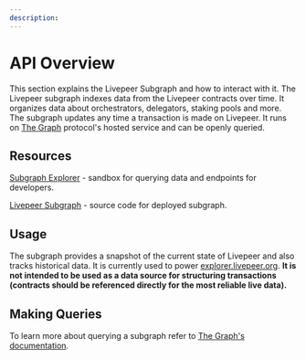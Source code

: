 ```yaml
---
description:
---
```


# API Overview

This section explains the Livepeer Subgraph and how to interact with it. The
Livepeer subgraph indexes data from the Livepeer contracts over time. It
organizes data about orchestrators, delegators, staking pools and more. The
subgraph updates any time a transaction is made on Livepeer. It runs on
[The Graph](https://thegraph.com/) protocol's hosted service and can be openly
queried.

## Resources

[Subgraph Explorer](https://thegraph.com/explorer/subgraph/livepeer/livepeer) -
sandbox for querying data and endpoints for developers.

[Livepeer Subgraph](https://github.com/livepeer/livepeerjs/tree/as/shares/packages/subgraph) -
source code for deployed subgraph.

## Usage

The subgraph provides a snapshot of the current state of Livepeer and also
tracks historical data. It is currently used to power
[explorer.livepeer.org](https://explorer.livepeer.org). **It is not intended to
be used as a data source for structuring transactions (contracts should be
referenced directly for the most reliable live data).**

## Making Queries

To learn more about querying a subgraph refer to
[The Graph's documentation](https://thegraph.com/docs/introduction).
